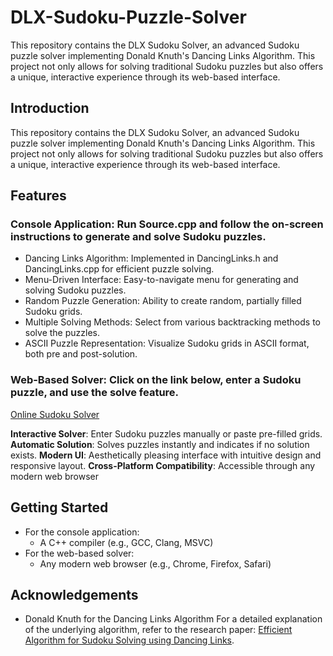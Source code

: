 # DLX-Sudoku-Puzzle-Solver
This repository contains the DLX Sudoku Solver, an advanced Sudoku puzzle solver implementing Donald Knuth's Dancing Links Algorithm. This project not only allows for solving traditional Sudoku puzzles but also offers a unique, interactive experience through its web-based interface.

## Introduction

This repository contains the DLX Sudoku Solver, an advanced Sudoku puzzle solver implementing Donald Knuth's Dancing Links Algorithm. This project not only allows for solving traditional Sudoku puzzles but also offers a unique, interactive experience through its web-based interface.

## Features

### Console Application: Run Source.cpp and follow the on-screen instructions to generate and solve Sudoku puzzles.

- Dancing Links Algorithm: Implemented in DancingLinks.h and DancingLinks.cpp for efficient puzzle solving.
- Menu-Driven Interface: Easy-to-navigate menu for generating and solving Sudoku puzzles.
- Random Puzzle Generation: Ability to create random, partially filled Sudoku grids.
- Multiple Solving Methods: Select from various backtracking methods to solve the puzzles.
- ASCII Puzzle Representation: Visualize Sudoku grids in ASCII format, both pre and post-solution.

### Web-Based Solver: Click on the link below, enter a Sudoku puzzle, and use the solve feature.

[Online Sudoku Solver](https://danieldotwav.github.io/DLX-Sudoku-Puzzle-Solver/)

**Interactive Solver**: Enter Sudoku puzzles manually or paste pre-filled grids.
**Automatic Solution**: Solves puzzles instantly and indicates if no solution exists.
**Modern UI**: Aesthetically pleasing interface with intuitive design and responsive layout.
**Cross-Platform Compatibility**: Accessible through any modern web browser

## Getting Started

- For the console application:
  - A C++ compiler (e.g., GCC, Clang, MSVC)
- For the web-based solver:
  - Any modern web browser (e.g., Chrome, Firefox, Safari)

## Acknowledgements
- Donald Knuth for the Dancing Links Algorithm
For a detailed explanation of the underlying algorithm, refer to the research paper:
[Efficient Algorithm for Sudoku Solving using Dancing Links](https://arxiv.org/pdf/cs/0011047.pdf).
